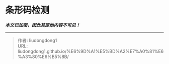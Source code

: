 # 条形码检测

***本文已加密，因此其原始内容不可见！***

---

> 作者: liudongdong1  
> URL: liudongdong1.github.io/%E6%9D%A1%E5%BD%A2%E7%A0%81%E6%A3%80%E6%B5%8B/  


